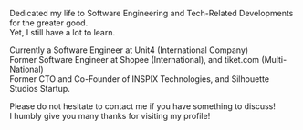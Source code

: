Dedicated my life to Software Engineering and Tech-Related Developments for the greater good.<br>
Yet, I still have a lot to learn.<br>

Currently a Software Engineer at Unit4 (International Company)<br>
Former Software Engineer at Shopee (International), and tiket.com (Multi-National)<br>
Former CTO and Co-Founder of INSPIX Technologies, and Silhouette Studios Startup.

Please do not hesitate to contact me if you have something to discuss!<br>
I humbly give you many thanks for visiting my profile!
